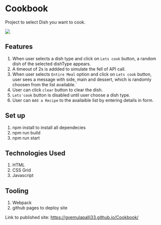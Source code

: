 # Cookbook

Project to select Dish you want to cook.

![](SelectDinner.gif)

## Features
1. When user selects a dish type and click on `Lets cook` button, a random dish of the selected dishType appears.
2. A timeout of 2s is addded to simulate the fell of API call.
3. When user selects `Entire Meal` option and click on `Lets cook` button, user sees a message with side, main and dessert, which is randomly choosen from the list available.`
4. User can click `clear` button to clear the dish.
5. `Lets'cook` button is disabled until user choose a dish type.
6. User can `Add a Recipe` to the availaible list by entering details in form.

## Set up
1. npm install to install all dependecies
2. npm run build 
3. npm run start

## Technologies Used
1. HTML
2. CSS Grid
3. Javascript

## Tooling
1. Webpack
2. github pages to deploy site

Link to published site: https://gvemulapalli33.github.io/Cookbook/


